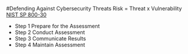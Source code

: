 #Defending Against Cybersecurity Threats
Risk = Threat x Vulnerability
<u>NIST SP 800-30</u>
- Step 1
Prepare for the Assessment
- Step 2 
Conduct Assessment
- Step 3
Communicate Results
- Step 4
Maintain Assessment
